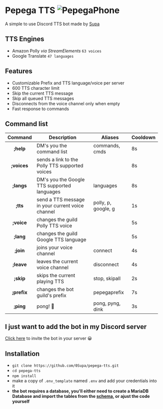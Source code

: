 # Pepega TTS ![PepegaPhone](https://cdn.frankerfacez.com/emoticon/312720/1)
 A simple to use Discord TTS bot made by [Supa](https://discord.com/users/535820575868715008)
## TTS Engines
 * Amazon Polly *via StreamElements* `63 voices`
 * Google Translate `47 languages`

## Features
 * Customizable Prefix and TTS language/voice per server
 * 600 TTS character limit
 * Skip the current TTS message
 * Skip all queued TTS messages
 * Disconnects from the voice channel only when empty
 * Fast response to commands

## Command list
| Command | Description | Aliases | Cooldown |
|:---:|---|---|---|
| **;help** | DM's you the command list | commands, cmds | 8s |
| **;voices** | sends a link to the Polly TTS supported voices |  | 8s |
| **;langs** | DM's you the Google TTS supported languages | languages | 8s |
| **;tts** | send a TTS message in your current voice channel | polly, p, google, g | 1s |
| **;voice** | changes the guild Polly TTS voice |  | 5s |
| **;lang** | changes the guild Google TTS language |  | 5s |
| **;join** | joins your voice channel | connect | 4s |
| **;leave** | leaves the current voice channel | disconnect | 4s |
| **;skip** | skips the current playing TTS | stop, skipall | 2s |
| **;prefix** | changes the bot guild's prefix | pepegaprefix | 7s |
| **;ping** | pong! 🏓 | pong, pyng, dink | 3s |

## I just want to add the bot in my Discord server
[Click here](https://discord.com/oauth2/authorize?client_id=837274404551524372&scope=bot&permissions=0) to invite the bot in your server 😀

## Installation
* `git clone https://github.com/0Supa/pepega-tts.git`
* `cd pepega-tts`
* `npm install`
* make a copy of `.env_template` named `.env` and add your credentials into it
* **the bot requires a database, you'll either need to create a MariaDB Database and import the tables from the [schema](schema.sql), or ajust the code yourself**
